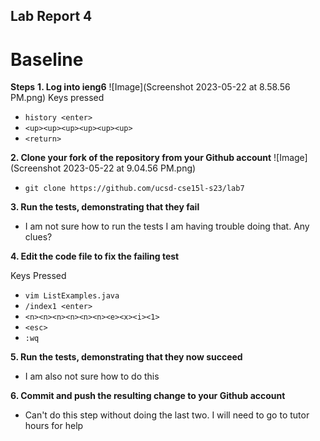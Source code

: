 ## Lab Report 4
# Baseline 
**Steps**
**1. Log into ieng6**
![Image](Screenshot 2023-05-22 at 8.58.56 PM.png)
Keys pressed
- `history <enter>`
- `<up><up><up><up><up><up>`
- `<return>`


**2. Clone your fork of the repository from your Github account**
![Image](Screenshot 2023-05-22 at 9.04.56 PM.png)
- `git clone https://github.com/ucsd-cse15l-s23/lab7`


**3. Run the tests, demonstrating that they fail**
- I am not sure how to run the tests I am having trouble doing that. Any clues?


**4. Edit the code file to fix the failing test**

Keys Pressed
- `vim ListExamples.java`
- `/index1 <enter>`
- `<n><n><n><n><n><n><e><x><i><1>`
- `<esc>`
- `:wq`


**5. Run the tests, demonstrating that they now succeed**
- I am also not sure how to do this


**6. Commit and push the resulting change to your Github account**
- Can't do this step without doing the last two. I will need to go to tutor hours for help
